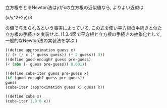 立方根をとるNewton法はyがxの立方根の近似値なら, よりよい近似は

(x/y^2+2y)/3

の値で与えられるという事実によっている. この式を使い平方根の手続きと似た立方根の手続きを実装せよ. (1.3.4節で平方根と立方根の手続きの抽象化として, 一般的なNewton法の実装法を学ぶ.)


```lisp
((define approximation guess x)
(/ (+ (/ x (* guess guess)) (* 2 guess)) 3))
((define good-enough? guess pre-guess)
(< (abs (- guess pre-guess)) 0.001))

((define cube-iter guess pre-guess x)
(if (good-enough? guess pre-guess))
guess
(cube-iter (approximation guess x) guess x))

((define cube x)
(cube-iter 1.0 0 x))
```